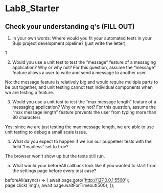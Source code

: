 # Lab8_Starter

## Check your understanding q's (FILL OUT)
1. In your own words: Where would you fit your automated tests in your Bujo project development pipeline? (just write the letter)

1

2. Would you use a unit test to test the “message” feature of a messaging application? Why or why not? For this question, assume the “message” feature allows a user to write and send a message to another user.

No: the message feature is relatively big and would require multiple parts to be put together, and unit testing cannot test individual components when we are testing a feature.

3. Would you use a unit test to test the “max message length” feature of a messaging application? Why or why not? For this question, assume the “max message length” feature prevents the user from typing more than 80 characters

Yes: since we are just testing the max message length, we are able to use unit testing to debug a small scale issue.

4. What do you expect to happen if we run our puppeteer tests with the field “headless” set to true?

The browser won't show up but the tests still run.

5. What would your beforeAll callback look like if you wanted to start from the settings page before every test case?

beforeAll(async() => {
  await page.goto('http://127.0.0.1:5500');
  page.click('img'); 
  await page.waitForTimeout(500);
});
